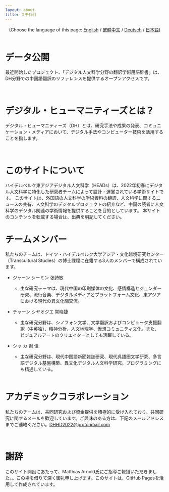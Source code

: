 ```yaml
---
layout: about 
title: 关于我们 
---
```


<div style="text-align: center">(Choose the language of this page:  <a href="https://dhhd2022.github.io/about/en">English</a> / <a href="https://dhhd2022.github.io/about/zh">繁體中文</a>  / <a href="https://dhhd2022.github.io/about/de">Deutsch</a> / <a href="https://dhhd2022.github.io/about/jp">日本語)</a></div>

   <br/>

# データ公開
最近開始したプロジェクト、「デジタル人文科学分野の翻訳学術用語辞書」は、DH分野での中国語翻訳のリファレンスを提供するオープンアクセスです。

<br/>

# デジタル・ヒューマニティーズとは？
デジタル・ヒューマニティーズ（DH）とは、研究手法や成果の発表、コミュニケーション・メディアにおいて、デジタル手法やコンピューター技術を活用することを指します。

<br/>

# このサイトについて
ハイデルベルク東アジアデジタル人文科学（HEADs）は、2022年初春にデジタル人文科学に特化した研究者チームによって設計・運営されている学術サイトです。 このサイトは、外国語の人文科学の学術資料の翻訳、人文科学に関するニュースの共有、人文科学のデジタルプロジェクトの紹介など、中国の読者に人文科学のデジタル関連の学術情報を提供することを目的としています。 本サイトのコンテンツを転載する場合は、出典を明記してください。
<br/>

# チームメンバー
私たちのチームは、ドイツ・ハイデルベルク大学アジア・文化越境研究センター（Transcultural Studies）の博士課程に在籍する3人のメンバーで構成されています。

* ジャーン シーミン 张詩敏 
  * 主な研究テーマは、現代中国の印刷媒体の文化、感情構造とジェンダー研究、流行音楽、デジタルメディアとプラットフォーム文化、東アジアにおける現代の異文化間交流。

* チャーン シヤオジエ 常晓婕
  * 主な研究分野は、シノフォン文学、文学翻訳およびコンピュータ支援翻訳（中英独）、精神分析、人文地理学、仮想コミュニティ文化。また、 ビジュアルアートのクリエイターとしても活躍している。

* シャ カ 謝 佳
  * 主な研究分野は、現代中国語新聞雑誌研究、現代呉語圏文学研究、多言語デジタル基盤構築、異文化デジタル人文科学研究。プログラミングにも精通している。
   <br/>

# アカデミックコラボレーション
私たちのチームは、共同研究および資金提供を積極的に受け入れており、共同研究に関するメールを歓迎しています。ご興味のある方は、下記のメールアドレスまでご連絡ください。DHHD2022@protonmail.com

<br/>

# 謝辞
このサイト開設にあたって、Matthias Arnold氏にご指導ご鞭撻いただきました。。この場を借りて深く御礼申し上げます。このサイトは、GitHub Pagesを活用して作成されています。
